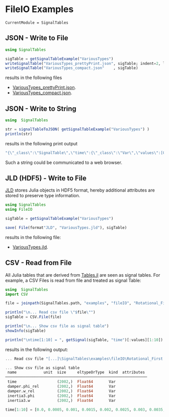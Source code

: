 # FileIO Examples

```@meta
CurrentModule = SignalTables
```



## JSON - Write to File

```julia
using SignalTables

sigTable = getSignalTableExample("VariousTypes")
writeSignalTable("VariousTypes_prettyPrint.json", sigTable; indent=2, log=true)
writeSignalTable("VariousTypes_compact.json"    , sigTable)
```

results in the following files

- [VariousTypes_prettyPrint.json](../resources/examples/fileIO/VariousTypes_prettyPrint.json).
- [VariousTypes_compact.json](../resources/examples/fileIO/VariousTypes_compact.json).


## JSON - Write to String

```julia
using  SignalTables

str = signalTableToJSON( getSignalTableExample("VariousTypes") )
println(str)
```

results in the following print output

```julia
"{\"_class\":\"SignalTable\",\"time\":{\"_class\":\"Var\",\"values\":[0.0,0.1,0.2,0.3,0.4,0.5],\"unit\":\"s\",\"independent\":true},\"load.r\":{\"_class\":\"Var\",\"values\":{\"_class\":\"Array\",\"eltype\":\"Float64\",\"size\":[6,3],\"values\":[0.0,0.09983341664682815,0.19866933079506122,0.29552020666133955,0.3894183423086505,0.479425538604203,1.0,0.9950041652780258,0.9800665778412416,0.955336489125606,0.9210609940028851,0.8775825618903728,0.0,0.09983341664682815,0.19866933079506122,0.29552020666133955,0.3894183423086505,0.479425538604203]},\"unit\":\"m\"},\"motor.angle\":{\"_class\":\"Var\",\"values\":[0.0,0.09983341664682815,0.19866933079506122,0.29552020666133955,0.3894183423086505,0" ⋯ 533 bytes ⋯ ",\"info\":\"Reference angle and speed\"},\"wm\":{\"_class\":\"Var\",\"values\":[1.0,0.9950041652780258,0.9800665778412416,0.955336489125606,0.9210609940028851,0.8775825618903728],\"unit\":\"rad/s\",\"alias\":\"motor.w\"},\"ref.clock\":{\"_class\":\"Var\",\"values\":[true,null,null,true,null,null],\"variability\":\"clock\"},\"motor.w_c\":{\"_class\":\"Var\",\"values\":[0.6,null,null,0.8,null,null],\"variability\":\"clocked\",\"clock\":\"ref.clock\"},\"motor.inertia\":{\"_class\":\"Par\",\"value\":{\"_class\":\"Number\",\"type\":\"Float32\",\"value\":0.02},\"unit\":\"kg*m/s^2\"},\"motor.data\":{\"_class\":\"Par\",\"value\":\"resources/motorMap.json\"},\"attributes\":{\"_class\":\"Par\",\"info\":\"This is a test signal table\"}}"
```

Such a string could be communicated to a web browser.


## JLD (HDF5) - Write to File

[JLD](https://github.com/JuliaIO/JLD.jl) stores Julia objects in HDF5 format, hereby additional attributes
are stored to preserve type information. 

```julia
using SignalTables
using FileIO

sigTable = getSignalTableExample("VariousTypes")

save( File(format"JLD", "VariousTypes.jld"), sigTable)
```

results in the following file:

- [VariousTypes.jld](../resources/examples/fileIO/VariousTypes.jld).





## CSV - Read from File

All Julia tables that are derived from [Tables.jl](https://github.com/JuliaData/Tables.jl) are seen as signal tables.
For example, a CSV Files is read from file and treated as signal Table:

```julia
using  SignalTables
import CSV

file = joinpath(SignalTables.path, "examples", "fileIO", "Rotational_First.csv")

println("\n... Read csv file \"$file\"")
sigTable = CSV.File(file)

println("\n... Show csv file as signal table")
showInfo(sigTable)

println("\ntime[1:10] = ", getSignal(sigTable, "time")[:values][1:10])
```

results in the following output:

```julia
... Read csv file "[...]\SignalTables\examples\fileIO\Rotational_First.csv"

... Show csv file as signal table
 name            unit  size     eltypeOrType  kind  attributes
───────────────────────────────────────────────────────────────
 time                  (2002,)  Float64       Var
 damper.phi_rel        (2002,)  Float64       Var
 damper.w_rel          (2002,)  Float64       Var
 inertia3.phi          (2002,)  Float64       Var
 inertia3.w            (2002,)  Float64       Var

time[1:10] = [0.0, 0.0005, 0.001, 0.0015, 0.002, 0.0025, 0.003, 0.0035, 0.004, 0.0045000000000000005]
```